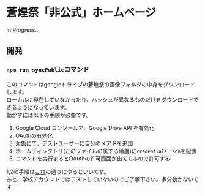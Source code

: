 # 蒼煌祭「非公式」ホームページ

In Progress...

## 開発

### `npm run syncPublic`コマンド

このコマンドはgoogleドライブの蒼煌祭の画像フォルダの中身をダウンロードします。  
ローカルに存在していなかったり、ハッシュが異なるものだけをダウンロードできるようになっています。  
動かすには以下の手順が必要です。

1. Google Cloud コンソールで、Google Drive API を有効化
2. OAuthの有効化
3. [対象](https://console.cloud.google.com/auth/audience)にて、テストユーザーに自分のメアドを追加
4. ホームディレクトリ(このファイルの属する階層)に`credentials.json`を配置
5. コマンドを実行するとOAuthの許可画面が出てくるので許可する

1,2の手順は[これ](https://developers.google.com/workspace/drive/api/quickstart/nodejs?hl=ja)の通りにやるといいです。  
あと、学校アカウントではテストしていないのでご了承下さい。多分動かないです
